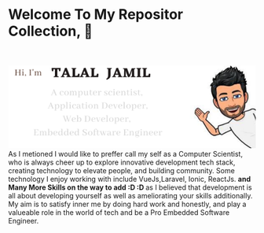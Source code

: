 # Welcome To My Repositor Collection, 👋<br><br>
![Talal Jamil](https://github.com/TalalRana/TalalRana/blob/main/1.png?raw=true)
<br>
As I metioned I would like to preffer call my self as a Computer Scientist,
who is always cheer up to explore innovative development tech stack, creating technology to elevate people, and building community.
Some technology I enjoy working with include VueJs,Laravel, Ionic, ReactJs. <strong> and Many More Skills on the way to add :D :D </strong>
as I believed that development is all about developing yourself as well as ameliorating your skills additionally.
My aim is to satisfy inner me by doing hard work and honestly, and play a valueable role in the world of tech
and be a Pro Embedded Software Engineer.
